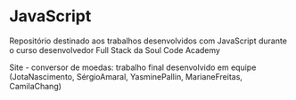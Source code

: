 # JavaScript
 Repositório destinado aos trabalhos desenvolvidos com JavaScript durante o curso desenvolvedor Full Stack da Soul Code Academy
 
 Site - conversor de moedas: trabalho final desenvolvido em equipe (JotaNascimento, SérgioAmaral, YasminePallin, MarianeFreitas, CamilaChang)
